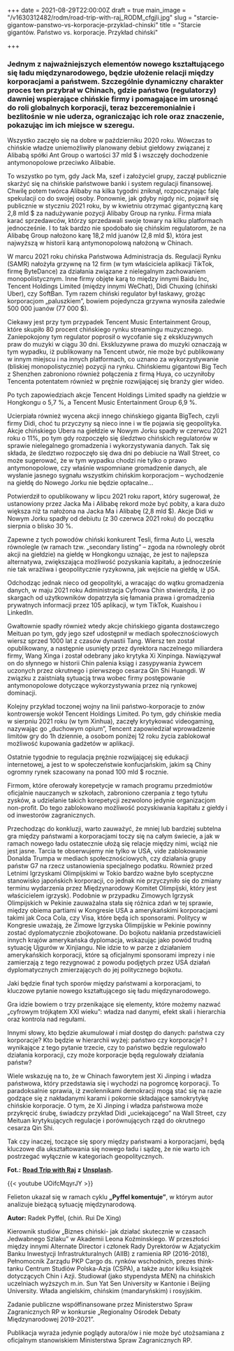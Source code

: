 +++
date = 2021-08-29T22:00:00Z
draft = true
main_image = "/v1630312482/rodm/road-trip-with-raj_RODM_cfgjli.jpg"
slug = "starcie-gigantow-panstwo-vs-korporacje-przyklad-chinski"
title = "Starcie gigantów. Państwo vs. korporacje. Przykład chiński"

+++
### **Jednym z najważniejszych elementów nowego kształtującego się ładu międzynarodowego, będzie ułożenie relacji między korporacjami a państwem. Szczególnie dynamiczny charakter proces ten przybrał w Chinach, gdzie państwo (regulatorzy) dawniej wspierające chińskie firmy i pomagające im urosnąć do roli globalnych korporacji, teraz bezceremonialnie i bezlitośnie w nie uderza, ograniczając ich role oraz znaczenie, pokazując im ich miejsce w szeregu.**

Wszystko zaczęło się na dobre w październiku 2020 roku. Wówczas to chińskie władze uniemożliwiły planowany debiut giełdowy związanej z Alibabą spółki Ant Group o wartości 37 mld $ i wszczęły dochodzenie antymonopolowe przeciwko Alibabie.

To wszystko po tym, gdy Jack Ma, szef i założyciel grupy, zaczął publicznie skarżyć się na chińskie państwowe banki i system regulacji finansowej. Chwilę potem twórca Alibaby na kilka tygodni zniknął, rozpoczynając falę spekulacji co do swojej osoby. Ponownie, jak gdyby nigdy nic, pojawił się publicznie w styczniu 2021 roku, by w kwietniu otrzymać gigantyczną karę 2,8 mld $ za nadużywanie pozycji Alibaby Group na rynku. Firma miała karać sprzedawców, którzy sprzedawali swoje towary na kilku platformach jednocześnie. I to tak bardzo nie spodobało się chińskim regulatorom, że na Alibabę Group nałożono karę 18,2 mld juanów (2,8 mld $), która jest najwyższą w historii karą antymonopolową nałożoną w Chinach.

W marcu 2021 roku chińska Państwowa Administracja ds. Regulacji Rynku (SAMR) nałożyła grzywnę na 12 firm (w tym właściciela aplikacji TikTok, firmę ByteDance) za działania związane z nielegalnym zachowaniem monopolistycznym. Inne firmy objęte karą to między innymi Baidu Inc, Tencent Holdings Limited (między innymi WeChat), Didi Chuxing (chiński Uber), czy SoftBan. Tym razem chiński regulator był łaskawy, grożąc korporacjom „paluszkiem”, bowiem pojedyncza grzywna wynosiła zaledwie 500 000 juanów (77 000 $).

Ciekawy jest przy tym przypadek Tencent Music Entertainment Group, które skupiło 80 procent chińskiego rynku streamingu muzycznego. Zaniepokojony tym regulator poprosił o wycofanie się z ekskluzywnych praw do muzyki w ciągu 30 dni. Ekskluzywne prawa do muzyki oznaczają w tym wypadku, iż publikowany na Tencent utwór, nie może być publikowany w innym miejscu i na innych platformach, co uznano za wykorzystywanie (bliskiej monopolistycznie) pozycji na rynku. Chińskiemu gigantowi Big Tech z Shenzhen zabroniono również połączenia z firmą Huya, co uczyniłoby Tencenta potentatem również w prężnie rozwijającej się branży gier wideo.

Po tych zapowiedziach akcje Tencent Holdings Limited spadły na giełdzie w Hongkongu o 5,7 %, a Tencent Music Entertainment Group 6,9 %.

Ucierpiała również wycena akcji innego chińskiego giganta BigTech, czyli firmy Didi, choć tu przyczyny są nieco inne i w tle pojawia się geopolityka. Akcje chińskiego Ubera na giełdzie w Nowym Jorku spadły w czerwcu 2021 roku o 11%, po tym gdy rozpoczęło się śledztwo chińskich regulatorów w sprawie nielegalnego gromadzenia i wykorzystywania danych. Tak się składa, że śledztwo rozpoczęło się dwa dni po debiucie na Wall Street, co może sugerować, że w tym wypadku chodzi nie tylko o prawo antymonopolowe, czy właśnie wspomniane gromadzenie danych, ale wysłanie jasnego sygnału wszystkim chińskim korporacjom – wychodzenie na giełdę do Nowego Jorku nie będzie opłacalne…

Potwierdził to opublikowany w lipcu 2021 roku raport, który sugerował, że ustanowiony przez Jacka Ma i Alibabę rekord może być pobity, a kara dużo większa niż ta nałożona na Jacka Ma i Alibabę (2,8 mld $). Akcje Didi w Nowym Jorku spadły od debiutu (z 30 czerwca 2021 roku) do początku sierpnia o blisko 30 %.

Zapewne z tych powodów chiński konkurent Tesli, firma Auto Li, weszła równolegle (w ramach tzw. „secondary listing” – zgoda na równoległy obrót akcji na giełdzie) na giełdę w Hongkongu uznając, że jest to najlepsza alternatywa, zwiększająca możliwość pozyskania kapitału, a jednocześnie nie tak wrażliwa i geopolitycznie ryzykowna, jak wejście na giełdę w USA.

Odchodząc jednak nieco od geopolityki, a wracając do wątku gromadzenia danych, w maju 2021 roku Administracja Cyfrowa Chin stwierdziła, iż po skargach od użytkowników dopatrzyła się łamania prawa i gromadzenia prywatnych informacji przez 105 aplikacji, w tym TikTok, Kuaishou i LinkedIn.

Gwałtownie spadły również wtedy akcje chińskiego giganta dostawczego Meituan po tym, gdy jego szef udostępnił w mediach społecznościowych wiersz sprzed 1000 lat z czasów dynastii Tang. Wiersz ten został opublikowany, a następnie usunięty przez dyrektora naczelnego miliardera firmy, Wang Xinga i został odebrany jako krytyka Xi Xinpinga. Nawiązywał on do słynnego w historii Chin palenia ksiąg i zasypywania żywcem uczonych przez okrutnego i pierwszego cesarza Qin Shi Huangdi. W związku z zaistniałą sytuacją trwa wobec firmy postępowanie antymonopolowe dotyczące wykorzystywania przez nią rynkowej dominacji.

Kolejny przykład toczonej wojny na linii państwo-korporacje to znów kontrowersje wokół Tencent Holdings Limited. Po tym, gdy chińskie media w sierpniu 2021 roku (w tym Xinhua), zaczęły krytykować videogaming, nazywając go „duchowym opium”, Tencent zapowiedział wprowadzenie limitów gry do 1h dziennie, a osobom poniżej 12 roku życia zablokował możliwość kupowania gadżetów w aplikacji.

Ostatnie tygodnie to regulacja prężnie rozwijającej się edukacji internetowej, a jest to w społeczeństwie konfucjańskim, jakim są Chiny ogromny rynek szacowany na ponad 100 mld $ rocznie.

Firmom, które oferowały korepetycje w ramach programu przedmiotów oficjalnie nauczanych w szkołach, zabroniono czerpania z tego tytułu zysków, a udzielanie takich korepetycji zezwolono jedynie organizacjom non-profit. Do tego zablokowano możliwość pozyskiwania kapitału z giełdy i od inwestorów zagranicznych.

Przechodząc do konkluzji, warto zauważyć, że mniej lub bardziej subtelna gra między państwami a korporacjami toczy się na całym świecie, a jak w ramach nowego ładu ostatecznie ułożą się relacje między nimi, wciąż nie jest jasne. Tarcia te obserwujemy nie tylko w USA, vide zablokowanie Donalda Trumpa w mediach społecznościowych, czy działania grupy państw G7 na rzecz ustanowienia specjalnego podatku. Również przed Letnimi Igrzyskami Olimpijskimi w Tokio bardzo ważne było sceptyczne stanowisko japońskich korporacji, co jednak nie przyczyniło się do zmiany terminu wydarzenia przez Międzynarodowy Komitet Olimpijski, który jest właścicielem igrzysk). Podobnie w przypadku Zimowych Igrzysk Olimpijskich w Pekinie zauważalna stała się różnica zdań w tej sprawie, między obiema partiami w Kongresie USA a amerykańskimi korporacjami takimi jak Coca Cola, czy Visa, które będą ich sponsorami. Politycy w Kongresie uważają, że Zimowe Igrzyska Olimpijskie w Pekinie powinny zostać dyplomatycznie zbojkotowane. Do bojkotu nakłania przedstawicieli innych krajów amerykańska dyplomacja, wskazując jako powód trudną sytuację Ujgurów w Xinjiangu. Nie idzie to w parze z działaniem amerykańskich korporacji, które są oficjalnymi sponsorami imprezy i nie zamierzają z tego rezygnować z powodu podjętych przez USA działań dyplomatycznych zmierzających do jej politycznego bojkotu.

Jaki będzie finał tych sporów między państwami a korporacjami, to kluczowe pytanie nowego kształtującego się ładu międzynarodowego.

Gra idzie bowiem o trzy przenikające się elementy, które możemy nazwać „cyfrowym trójkątem XXI wieku”: władza nad danymi, efekt skali i hierarchia oraz kontrola nad regułami.

Innymi słowy, kto będzie akumulował i miał dostęp do danych: państwa czy korporacje? Kto będzie w hierarchii wyżej: państwo czy korporacje? I wynikające z tego pytanie trzecie, czy to państwo będzie regulowało działania korporacji, czy może korporacje będą regulowały działania państw?

Wiele wskazuję na to, że w Chinach faworytem jest Xi Jinping i władza państwowa, który przedstawia się i wychodzi na pogromcę korporacji. To paradoksalnie sprawia, iż zwolennikami demokracji mogą stać się na razie godzące się z nakładanymi karami i pokornie składające samokrytykę chińskie korporacje. O tym, że Xi Jinping i władza państwowa może przykręcić śrubę, świadczy przykład Didi „uciekającego” na Wall Street, czy Meituan krytykujących regulacje i porównujących rząd do okrutnego cesarza Qin Shi.

Tak czy inaczej, toczące się spory między państwami a korporacjami, będą kluczowe dla ukształtowania się nowego ładu i sądzę, że nie warto ich postrzegać wyłącznie w kategoriach geopolitycznych.

**Fot.:** [**Road Trip with Raj**](https://unsplash.com/photos/xrCNPGLk1wk "https://unsplash.com/photos/xrCNPGLk1wk") **z** [**Unsplash**](https://unsplash.com/ "https://unsplash.com/")**.**

{{< youtube UOifcMqyrJY >}}

Felieton ukazał się w ramach cyklu **„Pyffel komentuje”**, w którym autor analizuje bieżącą sytuację międzynarodową.

**Autor:** Radek Pyffel, (chiń. Rui De Xing)

Kierownik studiów „Biznes chiński- jak działać skutecznie w czasach Jedwabnego Szlaku” w Akademii Leona Koźminskiego. W przeszłości między innymi Alternate Director i członek Rady Dyrektorów w Azjatyckim Banku Inwestycji Infrastrukturalnych (AIIB) z ramienia RP (2016-2018), Pełnomocnik Zarządu PKP Cargo ds. rynków wschodnich, prezes think-tanku Centrum Studiów Polska-Azja (CSPA), a także autor kilku książek dotyczących Chin i Azji. Studiował (jako stypendysta MEN) na chińskich uczelniach wyższych m.in. Sun Yat Sen University w Kantonie i Beijing University. Włada angielskim, chińskim (mandaryńskim) i rosyjskim.

Zadanie publiczne współfinansowane przez Ministerstwo Spraw Zagranicznych RP w konkursie „Regionalny Ośrodek Debaty Międzynarodowej 2019-2021”.

Publikacja wyraża jedynie poglądy autora/ów i nie może być utożsamiana z oficjalnym stanowiskiem Ministerstwa Spraw Zagranicznych RP.
